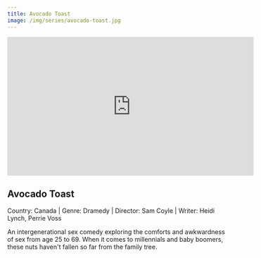 ```yaml
---
title: Avocado Toast
image: /img/series/avocado-toast.jpg
---
```

<iframe width="560" height="315" src="https://www.avocadotoasttheseries.com" frameborder="0" allow="accelerometer; autoplay; encrypted-media; gyroscope; picture-in-picture" allowfullscreen></iframe>

## Avocado Toast
Country: Canada | Genre: Dramedy | Director: Sam Coyle | Writer: Heidi Lynch, Perrie Voss

An intergenerational sex comedy exploring the comforts and awkwardness of sex from age 25 to 69. When it comes to millennials and baby boomers, these nuts haven't fallen so far from the family tree.